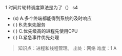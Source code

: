 1
时间片轮转调度算法是为了（） s4
- (x) A.多个终端都能得到系统的及时响应
- ( ) B.先来先服务
- ( ) C.优先级高的进程先使用CPU
- ( ) D.紧急事件优先处理

> 知识点：进程和线程管理。
> 出处：网络
> 难度：1
> A
